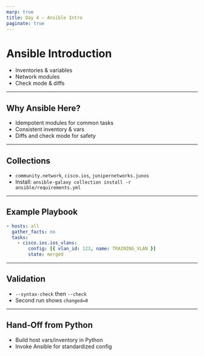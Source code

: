 ```yaml
---
marp: true
title: Day 4 — Ansible Intro
paginate: true
---
```


# Ansible Introduction

- Inventories & variables
- Network modules
- Check mode & diffs

---

## Why Ansible Here?

- Idempotent modules for common tasks
- Consistent inventory & vars
- Diffs and check mode for safety

---

## Collections

- `community.network`, `cisco.ios`, `junipernetworks.junos`
- Install: `ansible-galaxy collection install -r ansible/requirements.yml`

---

## Example Playbook

```yaml
- hosts: all
  gather_facts: no
  tasks:
    - cisco.ios.ios_vlans:
        config: [{ vlan_id: 123, name: TRAINING_VLAN }]
        state: merged
```

---

## Validation

- `--syntax-check` then `--check`
- Second run shows `changed=0`

---

## Hand‑Off from Python

- Build host vars/inventory in Python
- Invoke Ansible for standardized config

